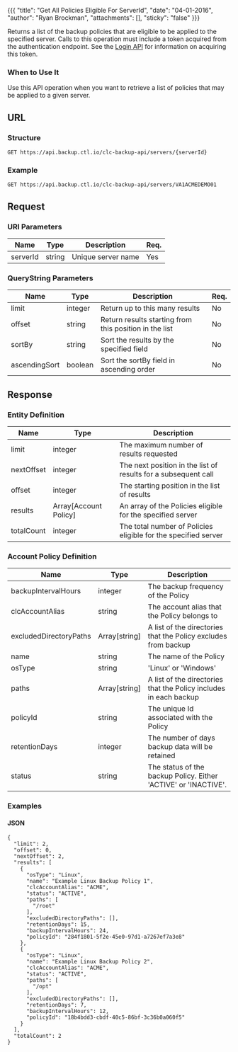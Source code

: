 {{{
  "title": "Get All Policies Eligible For ServerId",
  "date": "04-01-2016",
  "author": "Ryan Brockman",
  "attachments": [],
  "sticky": "false"
}}}

Returns a list of the backup policies that are eligible to be applied to the specified server. Calls to this operation must include a token acquired from the authentication endpoint. See the [Login API](../Authentication/login.md) for information on acquiring this token.

### When to Use It

Use this API operation when you want to retrieve a list of policies that may be applied to a given server.

## URL

### Structure

    GET https://api.backup.ctl.io/clc-backup-api/servers/{serverId}

### Example

    GET https://api.backup.ctl.io/clc-backup-api/servers/VA1ACMEDEMO01

## Request

### URI Parameters

| Name | Type | Description | Req. |
| --- | --- | --- | --- |
| serverId | string | Unique server name | Yes |

### QueryString Parameters

| Name | Type | Description | Req. |
| --- | --- | --- | --- |
| limit | integer | Return up to this many results | No |
| offset | string | Return results starting from this position in the list | No |
| sortBy | string | Sort the results by the specified field | No |
| ascendingSort | boolean | Sort the sortBy field in ascending order | No |

## Response

### Entity Definition

| Name | Type | Description |
| --- | --- | --- |
| limit | integer | The maximum number of results requested |
| nextOffset | integer | The next position in the list of results for a subsequent call |
| offset | integer | The starting position in the list of results |
| results | Array[Account Policy] | An array of the Policies eligible for the specified server |
| totalCount | integer | The total number of Policies eligible for the specified server |

### Account Policy Definition

| Name | Type | Description |
| --- | --- | --- |
| backupIntervalHours | integer | The backup frequency of the Policy |
| clcAccountAlias | string | The account alias that the Policy belongs to |
| excludedDirectoryPaths | Array[string] | A list of the directories that the Policy excludes from backup |
| name | string | The name of the Policy |
| osType | string | 'Linux' or 'Windows' |
| paths | Array[string] | A list of the directories that the Policy includes in each backup |
| policyId | string | The unique Id associated with the Policy |
| retentionDays | integer | The number of days backup data will be retained |
| status | string | The status of the backup Policy.  Either 'ACTIVE' or 'INACTIVE'. |


### Examples

#### JSON

    {
      "limit": 2,
      "offset": 0,
      "nextOffset": 2,
      "results": [
        {
          "osType": "Linux",
          "name": "Example Linux Backup Policy 1",
          "clcAccountAlias": "ACME",
          "status": "ACTIVE",
          "paths": [
            "/root"
          ],
          "excludedDirectoryPaths": [],
          "retentionDays": 15,
          "backupIntervalHours": 24,
          "policyId": "284f1801-5f2e-45e0-97d1-a7267ef7a3e8"
        },
        {
          "osType": "Linux",
          "name": "Example Linux Backup Policy 2",
          "clcAccountAlias": "ACME",
          "status": "ACTIVE",
          "paths": [
            "/opt"
          ],
          "excludedDirectoryPaths": [],
          "retentionDays": 7,
          "backupIntervalHours": 12,
          "policyId": "18b4bdd3-cbdf-40c5-86bf-3c36b0a060f5"
        }
      ],
      "totalCount": 2
    }